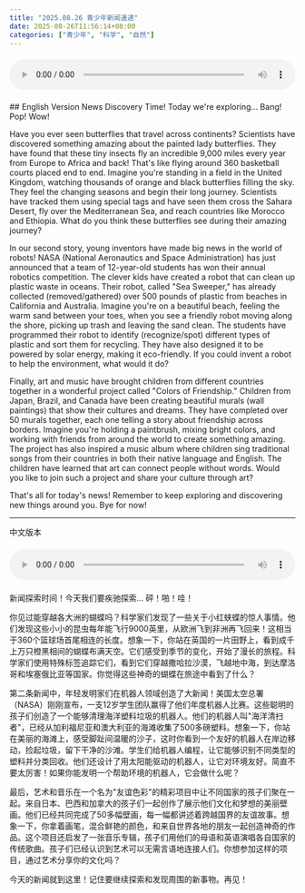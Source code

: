 ```yaml
---
title: "2025.08.26 青少年新闻速递"
date: 2025-08-26T11:56:14+08:00
categories: ["青少年", "科学", "自然"]
---
```

<audio controls style="width: 100%; max-width: 900px; margin: 1.5em 0; display: block;">
<source src="/mp3/teen_news/20250826.en.wav" type="audio/wav">
</audio>
## English Version
News Discovery Time! Today we're exploring... Bang! Pop! Wow!

Have you ever seen butterflies that travel across continents? Scientists have discovered something amazing about the painted lady butterflies. They have found that these tiny insects fly an incredible 9,000 miles every year from Europe to Africa and back! That's like flying around 360 basketball courts placed end to end. Imagine you're standing in a field in the United Kingdom, watching thousands of orange and black butterflies filling the sky. They feel the changing seasons and begin their long journey. Scientists have tracked them using special tags and have seen them cross the Sahara Desert, fly over the Mediterranean Sea, and reach countries like Morocco and Ethiopia. What do you think these butterflies see during their amazing journey?

In our second story, young inventors have made big news in the world of robots! NASA (National Aeronautics and Space Administration) has just announced that a team of 12-year-old students has won their annual robotics competition. The clever kids have created a robot that can clean up plastic waste in oceans. Their robot, called "Sea Sweeper," has already collected (removed/gathered) over 500 pounds of plastic from beaches in California and Australia. Imagine you're on a beautiful beach, feeling the warm sand between your toes, when you see a friendly robot moving along the shore, picking up trash and leaving the sand clean. The students have programmed their robot to identify (recognize/spot) different types of plastic and sort them for recycling. They have also designed it to be powered by solar energy, making it eco-friendly. If you could invent a robot to help the environment, what would it do?

Finally, art and music have brought children from different countries together in a wonderful project called "Colors of Friendship." Children from Japan, Brazil, and Canada have been creating beautiful murals (wall paintings) that show their cultures and dreams. They have completed over 50 murals together, each one telling a story about friendship across borders. Imagine you're holding a paintbrush, mixing bright colors, and working with friends from around the world to create something amazing. The project has also inspired a music album where children sing traditional songs from their countries in both their native language and English. The children have learned that art can connect people without words. Would you like to join such a project and share your culture through art?

That's all for today's news! Remember to keep exploring and discovering new things around you. Bye for now!

---
中文版本
<audio controls style="width: 100%; max-width: 900px; margin: 1.5em 0; display: block;">
    <source src="/mp3/teen_news/20250826.cn.wav"
  type="audio/wav">
  </audio>
新闻探索时间！今天我们要疾驰探索... 砰！啪！哇！

你见过能穿越各大洲的蝴蝶吗？科学家们发现了一些关于小红蛱蝶的惊人事情。他们发现这些小小的昆虫每年能飞行9000英里，从欧洲飞到非洲再飞回来！这相当于360个篮球场首尾相连的长度。想象一下，你站在英国的一片田野上，看到成千上万只橙黑相间的蝴蝶布满天空。它们感受到季节的变化，开始了漫长的旅程。科学家们使用特殊标签追踪它们，看到它们穿越撒哈拉沙漠，飞越地中海，到达摩洛哥和埃塞俄比亚等国家。你觉得这些神奇的蝴蝶在旅途中看到了什么？

第二条新闻中，年轻发明家们在机器人领域创造了大新闻！美国太空总署（NASA）刚刚宣布，一支12岁学生团队赢得了他们年度机器人比赛。这些聪明的孩子们创造了一个能够清理海洋塑料垃圾的机器人。他们的机器人叫"海洋清扫者"，已经从加利福尼亚和澳大利亚的海滩收集了500多磅塑料。想象一下，你站在美丽的海滩上，感受脚趾间温暖的沙子，这时你看到一个友好的机器人在岸边移动，捡起垃圾，留下干净的沙滩。学生们给机器人编程，让它能够识别不同类型的塑料并分类回收。他们还设计了用太阳能驱动的机器人，让它对环境友好。简直不要太厉害！如果你能发明一个帮助环境的机器人，它会做什么呢？

最后，艺术和音乐在一个名为"友谊色彩"的精彩项目中让不同国家的孩子们聚在一起。来自日本、巴西和加拿大的孩子们一起创作了展示他们文化和梦想的美丽壁画。他们已经共同完成了50多幅壁画，每一幅都讲述着跨越国界的友谊故事。想象一下，你拿着画笔，混合鲜艳的颜色，和来自世界各地的朋友一起创造神奇的作品。这个项目还启发了一张音乐专辑，孩子们用他们的母语和英语演唱各自国家的传统歌曲。孩子们已经认识到艺术可以无需言语地连接人们。你想参加这样的项目，通过艺术分享你的文化吗？

今天的新闻就到这里！记住要继续探索和发现周围的新事物。再见！